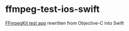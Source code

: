 # ffmpeg-test-ios-swift
[FFmpegKit test app](https://github.com/tanersener/ffmpeg-kit-test/tree/main/ios/test-app-cocoapods) rewritten from Objective-С into Swift

